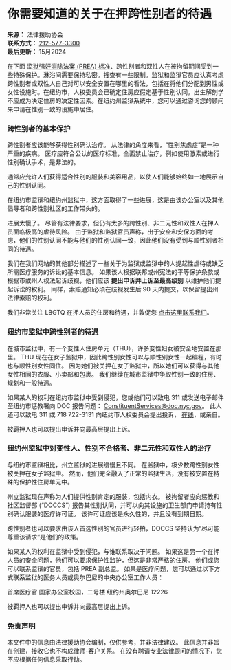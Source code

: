 # 你需要知道的关于在押跨性别者的待遇

**来源：** 法律援助协会  
**联系方式：** [212-577-3300](tel:2125773300)  
**最后更新：** 15月2024  

在下面 [监狱强奸消除法案 (PREA) 标准](https://www.prearesourcecenter.org/)、跨性别者和双性人在被拘留期间受到一些特殊保护。淋浴间需要保持私密。搜查有一些限制。监狱和监狱官员应认真考虑跨性别者或双性人自己对可以安全安置在哪里的看法，包括在将他们分配到男性或女性设施时。在纽约市，人权委员会已确定住房应假定基于性别认同。出生解剖学不应成为决定住房的决定性因素。在纽约州监狱系统中，您可以通过咨询您的顾问来申请在性别一致的设施中居住。

### 跨性别者的基本保护

跨性别者应该能够获得性别确认治疗。 从法律的角度来看，“性别焦虑症”是一种严重的疾病。 医疗应符合公认的医疗标准，全面禁止治疗，例如使用激素或进行性别确认手术，是非法的。

通常应允许人们获得适合性别的服装和美容用品，以使人们能够始终如一地展示自己的性别认同。

在纽约市监狱和纽约州监狱中，这方面取得了一些进展，这是由该办公室以及其他倡导者和跨性别社区的工作带头的。

进展太慢了。 尽管有法律要求，但仍有太多的跨性别、非二元性和双性人在押人员面临极高的虐待风险。 由于监狱和监狱官员声称，出于安全和安保方面的考虑，他们的性别认同不能与他们的性别认同一致，因此他们没有受到与顺性别者相同的待遇。

我们在我们网站的其他部分描述了一些关于为监狱或监狱中的人提起性虐待或缺乏所需医疗服务的诉讼的基本信息。 如果该人根据联邦或州宪法的平等保护条款或根据市或州人权法起诉歧视，他们应该 **提出申诉并上诉至最高级别** 以维护他们提起诉讼的权利。 同样，索赔通知必须在歧视发生后 90 天内提交，以保留提出州法律索赔的权利。

我们非常关注 LBGTQ 在押人员的住房和待遇，并敦促您 [点击这里联系我们](mailto:prisonersrights@legal-aid.org)。

### 纽约市监狱中跨性别者的待遇

在城市监狱中，有一个变性人住房单元（THU），许多变性妇女被安全地安置在那里。 THU 现在在女子监狱中，因此跨性别女性可以与顺性别女性一起编程，有时也与顺性别女性同住。 因为她们被关押在女子监狱中，所以她们可以获得与其他女性相同的衣服、小卖部和包裹。 我们继续在城市监狱中争取性别一致的住房、规划和一般待遇。

如果某人的权利在纽约市监狱中受到侵犯，您或他们可以致电 311 或发送电子邮件至纽约市惩教署向 DOC 报告问题： [ConstituentServices@doc.nyc.gov](mailto:ConstituentServices@doc.nyc.gov)。 此人还可以致电 311 或 718 722-3131 向纽约市人权委员会提出投诉， [在线](https://dhr.ny.gov/complaint)，或亲自。

被羁押人也可以提出申诉并向最高层提出上诉。

### 纽约州监狱中对变性人、性别不合格者、非二元性和双性人的治疗

与纽约市监狱相比，州立监狱的进展缓慢且不同。 在监狱中，极少数跨性别女性被关押在女子监狱中。 然而，他们完全融入了正常的监狱生活，没有被安置在特殊的保护性住房单元中。

州立监狱现在声称为人们提供性别肯定的服装，包括内衣。 被拘留者应向惩教和社区监督部 (“DOCCS”) 报告其性别认同，并可以向其设施的卫生部门申请持有性别确认服装的医疗许可证。 该许可证应该是永久性的，并且没有到期日期。

跨性别者也可以要求由该人首选性别的官员进行轻拍，DOCCS 坚持认为“尽可能尊重该请求”是他们的政策。

如果某人的权利在监狱中受到侵犯，与谁联系取决于问题。 如果这是另一个在押人员的安全问题，他们可以要求保护性监护，但这是非常严格的住房。 他们或您可以联系监狱的官员，包括 PREA 副总监。 如果是医疗问题，您可以通过以下方式联系监狱的医务人员或奥尔巴尼的中央办公室工作人员：

首席医疗官 国家办公室校园，二号楼 纽约州奥尔巴尼 12226

被羁押人也可以提出申诉并向最高层提出上诉。

### 免责声明

本文件中的信息由法律援助协会编制，仅供参考，并非法律建议。 此信息并非旨在创建，接收它也不构成律师-客户关系。 在没有聘请专业法律顾问的情况下，您不应根据任何信息采取行动。